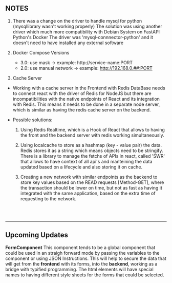 ## NOTES
1. There was a change on the driver to handle mysql for python (mysqllibrary wasn't working properly)
The solution was using another driver which much more compatibility with Debian System on FastAPI Python's Docker
The driver was 'mysql-connnector-python' and it doesn't need to have installed any external software

2. Docker Compose Versions

    - 3.0: use mask                 ->  example: http://service-name:PORT
    - 2.0: use manual network       ->  example: http://192.168.0.##:PORT

3. Cache Server
- Working with a cache server in the Frontend with Redis DataBase needs to connect react with the driver of Redis for NodeJS but there are incompatibilities with the native endpoints of React and its integration with Redis. This means it needs to be done in a separate node server, which is similar as having the redis cache server on the backend.

- Possible solutions:
    1. Using Redis Realtime, which is a Hook of React that allows to having the front and the backend server with redis working simultaneously.
    
    2. Using localcache to store as a hashmap (key - value pair) the data. Redis stores it as a string which means objects need to be stringify. There is a library to manage the fetchs of APIs in react, called 'SWR' that allows to have context of all api's and manteining the data updated based on a lifecycle and also storing it on cache.

    3. Creating a new network with similar endpoints as the backend to store key values based on the READ requests [Method-GET], where the transaction should be lower on time, but not as fast as having it integrated with the same application, based on the extra time of requesting to the network.

<br>
<br>

___
## Upcoming Updates
**FormComponent**
This component tends to be a global component that could be used in an straigh forward mode by passing the variables to the component or using JSON Instructions. This will help to secure the data that will get from the **frontend** with its forms, into the **backend**, working as a bridge with typified programming. The html elements will have special names to having different style sheets for the forms that could be selected.